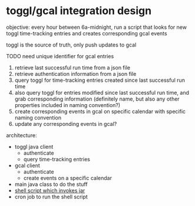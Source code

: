 # toggl/gcal integration design

objective: every hour between 6a-midnight, run a script that looks for new toggl time-tracking entries and creates corresponding gcal events

toggl is the source of truth, only push updates to gcal

TODO need unique identifier for gcal entries

1. retrieve last successful run time from a json file
2. retrieve authentication information from a json file
3. query toggl for time-tracking entries created since last successful run time
4. also query toggl for entries modified since last successful run time, and grab corresponding information (definitely name, but also any other properties included in naming convention?)
5. create corresponding events in gcal on specific calendar with specific naming convention
6. update any corresponding events in gcal?

architecture:
* toggl java client
    * authenticate
    * query time-tracking entries
* gcal client
    * authenticate
    * create events on a specific calendar
* main java class to do the stuff
* [shell script which invokes jar](https://stackoverflow.com/questions/7855666/cron-job-for-a-java-program)
* cron job to run the shell script